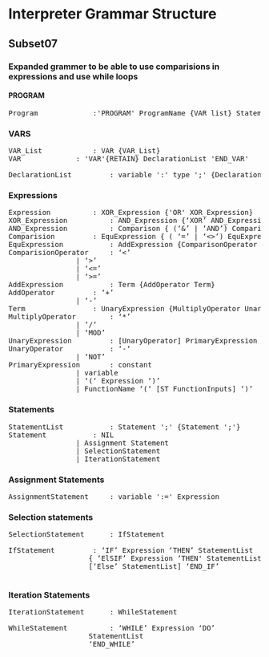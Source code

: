 #  Interpreter Grammar Structure
## Subset07
### Expanded grammer to be able to use comparisions in expressions and use while loops


#### PROGRAM 
<pre>
Program				:'PROGRAM' ProgramName {VAR_list} StatementList 'END_PROGRAM'
</pre>


### VARS
<pre>
VAR_List			: VAR {VAR_List} 
VAR				: 'VAR'{RETAIN} DeclarationList 'END_VAR'
							
DeclarationList			: variable ':' type ';' {DeclarationList}
</pre>	


### Expressions
<pre>
Expression			: XOR_Expression {'OR' XOR_Expression}
XOR_Expression			: AND_Expression {‘XOR’ AND_Expression}
AND_Expression			: Comparison { (‘&’ | ‘AND’) Comparison}
Comparision			: EquExpression { ( ‘=’ | ‘<>’) EquExpression}
EquExpression			: AddExpression {ComparisonOperator AddExpression}
ComparisionOperator		: ‘<’
				| ‘>’
				| ‘<=’
				| ‘>=’
AddExpression			: Term {AddOperator Term}
AddOperator			: ‘+’
				| ‘-’
Term				: UnaryExpression {MultiplyOperator UnaryExpression}
MultiplyOperator		: ‘*’
				| ’/’
				| ‘MOD’
UnaryExpression			: [UnaryOperator] PrimaryExpression
UnaryOperator			: ‘-‘
				| ‘NOT’
PrimaryExpression		: constant
				| variable
				| ‘(‘ Expression ‘)’
				| FunctionName ‘(‘ [ST_FunctionInputs] ‘)’
</pre>

### Statements
<pre>
StatementList			: Statement ';' {Statement ';'}
Statement			: NIL
				| Assignment Statement
				| SelectionStatement
				| IterationStatement
</pre>


### Assignment Statements
<pre>
AssignmentStatement		: variable ':=' Expression
</pre>


### Selection statements
<pre>
SelectionStatement		: IfStatement

IfStatement			: ‘IF’ Expression ‘THEN’ StatementList 
				   { ‘ElSIF’ Expression ‘THEN' StatementList } 
				   [‘Else’ StatementList] ‘END_IF’

</pre>


### Iteration Statements
<pre>
IterationStatement		: WhileStatement

WhileStatement			: ‘WHILE’ Expression ‘DO’
				   StatementList
				   ‘END_WHILE’

</pre>
